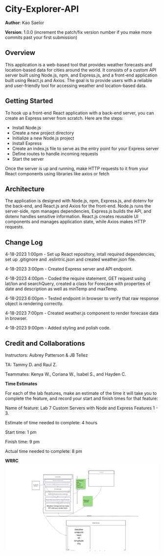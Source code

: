 # City-Explorer-API

**Author**: Kao Saelor

**Version**: 1.0.0 (increment the patch/fix version number if you make more commits past your first submission)

## Overview
This application is a web-based tool that provides weather forecasts and location-based data for cities around the world. It consists of a custom API server built using Node.js, npm, and Express.js, and a front-end application built using React.js and Axios. The goal is to provide users with a reliable and user-friendly tool for accessing weather and location-based data.

## Getting Started
To hook up a front-end React application with a back-end server, you can create an Express server from scratch. Here are the steps:

- Install Node.js
- Create a new project directory
- Initialize a new Node.js project
- Install Express
- Create an index.js file to serve as the entry point for your Express server
- Define routes to handle incoming requests
- Start the server

Once the server is up and running, make HTTP requests to it from your React components using libraries like axios or fetch

## Architecture
The application is designed with Node.js, npm, Express.js, and dotenv for the back-end, and React.js and Axios for the front-end. Node.js runs the server-side, npm manages dependencies, Express.js builds the API, and dotenv handles sensitive information. React.js creates reusable UI components and manages application state, while Axios makes HTTP requests.

## Change Log
4-18-2023 1:00pm - Set up React repository, intall required dependencies, set up .gitignore and .eslintric.json and created weather.json file.

4-18-2023 3:00pm - Created Express server and API endpoint.

4-18-2023 4:00pm - Coded the require statement, GET request using lat/lon and searchQuery, created a class for Forecase with properties of date and description as well as minTemp and maxTemp.

4-18-2023 6:00pm - Tested endpoint in browser to verify that raw response object is rendering correctly.

4-18-2023 7:00pm - Created weather.js component to render forecase data in browser.

4-18-2023 9:00pm - Added styling and polish code.

## Credit and Collaborations
Instructors: Aubrey Patterson & JB Tellez

TA: Tammy D. and Raul Z.

Teammates: Kenya W., Coriana W., Isabel S., and Hayden C.

**Time Estimates**

For each of the lab features, make an estimate of the time it will take you to complete the feature, and record your start and finish times for that feature:

Name of feature: Lab 7 Custom Servers with Node and Express Features 1 - 3.

Estimate of time needed to complete: 4 hours

Start time: 1 pm

Finish time: 9 pm

Actual time needed to complete: 8 pm

**WRRC**
![WRRC](image_720.png)